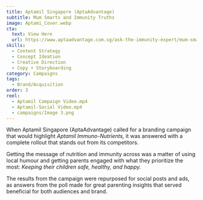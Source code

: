 ```yaml
---
title: Aptamil Singapore (AptaAdvantage)
subtitle: Mum Smarts and Immunity Truths
image: Aptami_Cover.webp
cta:
  text: View Here
  url: https://www.aptaadvantage.com.sg/ask-the-immunity-expert/mum-smarts-and-immunity-truths.html?utm_source=facebook&utm_medium=campaign&utm_content=fb15svideo&utm_campaign=mumsmarts2022&fbclid=IwAR2vZTjmKf6TeRGTBPx8o8NJMq0IGWjvc9Qo78EX9n63ZDBqS8_b1qYoXNE
skills:
  - Content Strategy
  - Concept Ideation
  - Creative Direction
  - Copy + Storyboarding
category: Campaigns
tags:
  - Brand/Acquisition
order: 3
reel:
  - Aptamil Campaign Video.mp4
  - Aptamil-Social Video.mp4
  - campaigns/Image 3.png
---
```


When Aptamil Singapore (AptaAdvantage) called for a branding campaign that would highlight *Aptamil Immuno-Nutrients,* it was answered with a complete rollout that stands out from its competitors.

Getting the message of nutrition and immunity across was a matter of using local humour and getting parents engaged with what they prioritize the most: *Keeping their children safe, healthy, and happy.*

The results from the campaign were repurposed for social posts and ads, as answers from the poll made for great parenting insights that served beneficial for both audiences and brand.
